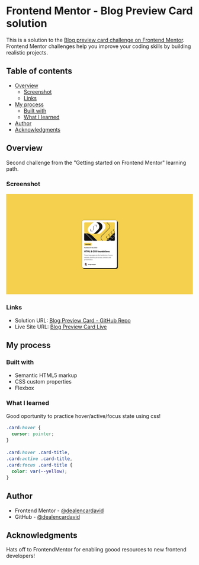 # Frontend Mentor - Blog Preview Card solution

This is a solution to the [Blog preview card challenge on Frontend Mentor](https://www.frontendmentor.io/challenges/blog-preview-card-ckPaj01IcS). Frontend Mentor challenges help you improve your coding skills by building realistic projects.

## Table of contents

- [Overview](#overview)
  - [Screenshot](#screenshot)
  - [Links](#links)
- [My process](#my-process)
  - [Built with](#built-with)
  - [What I learned](#what-i-learned)
- [Author](#author)
- [Acknowledgments](#acknowledgments)

## Overview

Second challenge from the "Getting started on Frontend Mentor" learning path.

### Screenshot

![](./solution-screenshot.png)

### Links

- Solution URL: [Blog Preview Card - GitHub Repo](https://github.com/dealencardavid/blog-preview-card_frontendmentor)
- Live Site URL: [Blog Preview Card Live](https://dealencardavid.github.io/blog-preview-card_frontendmentor/)

## My process

### Built with

- Semantic HTML5 markup
- CSS custom properties
- Flexbox

### What I learned

Good oportunity to practice hover/active/focus state using css!

```css
.card:hover {
  cursor: pointer;
}

.card:hover .card-title,
.card:active .card-title,
.card:focus .card-title {
  color: var(--yellow);
}
```

## Author

- Frontend Mentor - [@dealencardavid](https://www.frontendmentor.io/profile/dealencardavid)
- GitHub - [@dealencardavid](https://github.com/dealencardavid)

## Acknowledgments

Hats off to FrontendMentor for enabling goood resources to new frontend developers!
